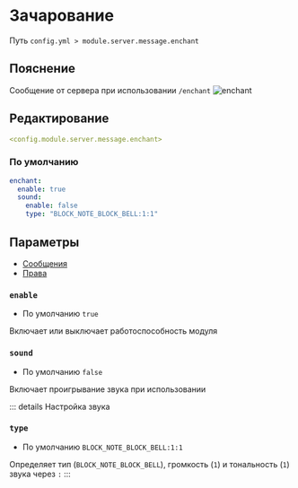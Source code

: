 # Зачарование
Путь `config.yml > module.server.message.enchant`

## Пояснение
Сообщение от сервера при использовании `/enchant`
![enchant](/enchant.png)

## Редактирование
```yaml
<config.module.server.message.enchant>
```

### По умолчанию
```yaml
enchant:
  enable: true
  sound:
    enable: false
    type: "BLOCK_NOTE_BLOCK_BELL:1:1"
```

## Параметры

- [Сообщения](/ru/messages/ru_ru/module/server/message/enchant/)
- [Права](/ru/permissions/module/server/message/enchant/)

### `enable`
- По умолчанию `true`

Включает или выключает работоспособность модуля

### `sound`
- По умолчанию `false`

Включает проигрывание звука при использовании

::: details Настройка звука
### `type`
- По умолчанию `BLOCK_NOTE_BLOCK_BELL:1:1`

Определяет тип (`BLOCK_NOTE_BLOCK_BELL`), громкость (`1`) и тональность (`1`) звука через `:`
:::
